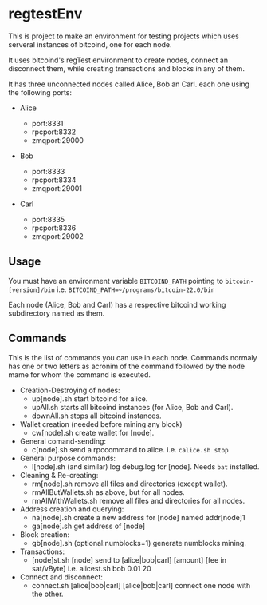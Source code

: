 # regtestEnv

This is project to make an environment for testing projects which uses serveral instances of bitcoind, one for each node.

It uses bitcoind's regTest environment to create nodes, connect an disconnect them,
while creating transactions and blocks in any of them.

It has three unconnected nodes called Alice, Bob an Carl. each one using the following ports:

* Alice
  * port:8331
  * rpcport:8332
  * zmqport:29000

* Bob
  * port:8333
  * rpcport:8334
  * zmqport:29001

* Carl
  * port:8335
  * rpcport:8336
  * zmqport:29002

## Usage

You must have an environment variable `BITCOIND_PATH` pointing to ``bitcoin-[version]/bin`` i.e. ``BITCOIND_PATH=~/programs/bitcoin-22.0/bin``

Each node (Alice, Bob and Carl) has a respective bitcoind working subdirectory named as them.

## Commands

This is the list of commands you can use in each node. Commands normaly has one or two letters as acronim of the command followed by the node mame for whom the command is executed.

* Creation-Destroying of nodes:
  * up[node].sh start bitcoind for alice.
  * upAll.sh starts all bitcoind instances (for Alice, Bob and Carl).
  * downAll.sh stops all bitcoind instances.
* Wallet creation (needed before mining any block)
  * cw[node].sh create wallet for [node].
* General comand-sending:
  * c[node].sh send a rpccommand to alice. i.e. ``calice.sh stop``
* General purpose commands:
  * l[node].sh (and similar) log debug.log for [node]. Needs ``bat`` installed.
* Cleaning & Re-creating:
  * rm[node].sh remove all files and directories (except wallet).
  * rmAllButWallets.sh as above, but for all nodes.
  * rmAllWithWallets.sh remove all files and directories for all nodes.
* Address creation and querying:
  * na[node].sh create a new address for [node] named addr[node]1
  * ga[node].sh get address of [node]
* Block creation:
  * gb[node].sh (optional:numblocks=1) generate numblocks mining.
* Transactions:
  * [node]st.sh [node] send to [alice|bob|carl] [amount] [fee in sat/vByte] i.e. alicest.sh bob 0.01 20
* Connect and disconnect:
  * connect.sh [alice|bob|carl] [alice|bob|carl] connect one node with the other.
